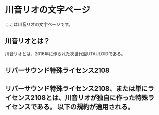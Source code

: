 # 川音リオの文字ページ
ここは川音リオの文字ページです。
## 川音リオとは？
川音リオとは、2016年に作られた次世代型UTAULOIDである。

## リバーサウンド特殊ライセンス2108
**リバーサウンド特殊ライセンス2108**、または単に**ライセンス2108**とは、川音リオが独自に作った特殊ライセンスである。
以下の規約が適用される。
- 
